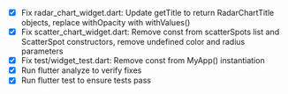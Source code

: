 - [x] Fix radar_chart_widget.dart: Update getTitle to return RadarChartTitle objects, replace withOpacity with withValues()
- [x] Fix scatter_chart_widget.dart: Remove const from scatterSpots list and ScatterSpot constructors, remove undefined color and radius parameters
- [x] Fix test/widget_test.dart: Remove const from MyApp() instantiation
- [x] Run flutter analyze to verify fixes
- [x] Run flutter test to ensure tests pass
